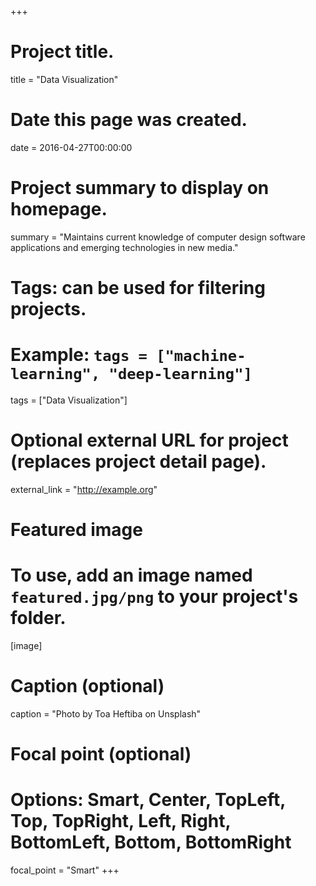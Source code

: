 +++
# Project title.
title = "Data Visualization"

# Date this page was created.
date = 2016-04-27T00:00:00

# Project summary to display on homepage.
summary = "Maintains current knowledge of computer design software applications and emerging technologies in new media."

# Tags: can be used for filtering projects.
# Example: `tags = ["machine-learning", "deep-learning"]`
tags = ["Data Visualization"]

# Optional external URL for project (replaces project detail page).
external_link = "http://example.org"

# Featured image
# To use, add an image named `featured.jpg/png` to your project's folder. 
[image]
  # Caption (optional)
  caption = "Photo by Toa Heftiba on Unsplash"

  # Focal point (optional)
  # Options: Smart, Center, TopLeft, Top, TopRight, Left, Right, BottomLeft, Bottom, BottomRight
  focal_point = "Smart"
+++
